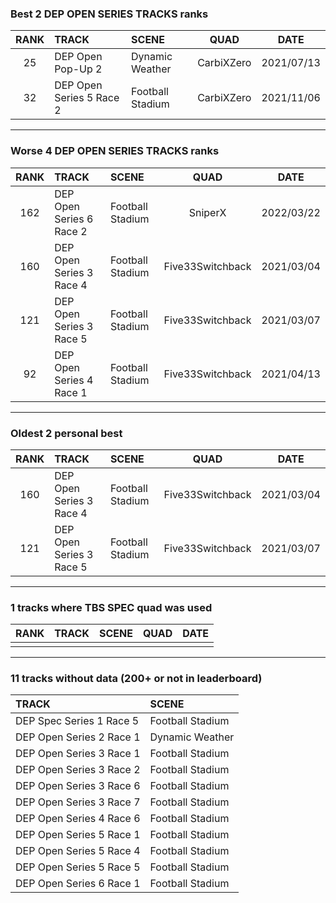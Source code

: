 ### Best 2 DEP OPEN SERIES TRACKS ranks
|RANK|TRACK|SCENE|QUAD|DATE|
|:---:|:---|:---|:---:|:---:|
|25|DEP Open Pop-Up 2|Dynamic Weather|CarbiXZero|2021/07/13|
|32|DEP Open Series 5 Race 2|Football Stadium|CarbiXZero|2021/11/06|
---
### Worse 4 DEP OPEN SERIES TRACKS ranks
|RANK|TRACK|SCENE|QUAD|DATE|
|:---:|:---|:---|:---:|:---:|
|162|DEP Open Series 6 Race 2|Football Stadium|SniperX|2022/03/22|
|160|DEP Open Series 3 Race 4|Football Stadium|Five33Switchback|2021/03/04|
|121|DEP Open Series 3 Race 5|Football Stadium|Five33Switchback|2021/03/07|
|92|DEP Open Series 4 Race 1|Football Stadium|Five33Switchback|2021/04/13|
---
### Oldest 2 personal best
|RANK|TRACK|SCENE|QUAD|DATE|
|:---:|:---|:---|:---:|:---:|
|160|DEP Open Series 3 Race 4|Football Stadium|Five33Switchback|2021/03/04|
|121|DEP Open Series 3 Race 5|Football Stadium|Five33Switchback|2021/03/07|
---
### 1 tracks where TBS SPEC quad was used
|RANK|TRACK|SCENE|QUAD|DATE|
|:---:|:---|:---|:---:|:---:|
||||||
---
### 11 tracks without data (200+ or not in leaderboard)
|TRACK|SCENE|
|:---|:---|
|DEP Spec Series 1 Race 5|Football Stadium|
|DEP Open Series 2 Race 1|Dynamic Weather|
|DEP Open Series 3 Race 1|Football Stadium|
|DEP Open Series 3 Race 2|Football Stadium|
|DEP Open Series 3 Race 6|Football Stadium|
|DEP Open Series 3 Race 7|Football Stadium|
|DEP Open Series 4 Race 6|Football Stadium|
|DEP Open Series 5 Race 1|Football Stadium|
|DEP Open Series 5 Race 4|Football Stadium|
|DEP Open Series 5 Race 5|Football Stadium|
|DEP Open Series 6 Race 1|Football Stadium|
